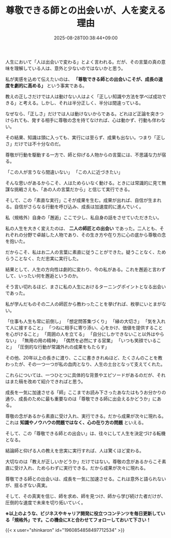 ﻿---
title: "尊敬できる師との出会いが、人を変える理由"
date: 2025-08-28T00:38:44+09:00
draft: false
---

人生において「人は出会いで変わる」とよく言われる。だが、その言葉の真の意味を理解している人は、意外と少ないのではないかと思う。

私が実感を込めて伝えたいのは、 **「尊敬できる師との出会いこそが、成長の速度を劇的に高める」** という事実である。


教えの正しさだけでは人は動けない人はよく「正しい知識や方法を学べば成功できる」と考える。しかし、それは半分正しく、半分は間違っている。

なぜなら、「正しさ」だけでは人は動けないからである。どれほど正論を突きつけられても、発する相手に尊敬の念を持てなければ、心は動かず、行動も伴わない。

その結果、知識は頭に入っても、実行には至らず、成果も出ない。つまり「正しさ」だけでは不十分なのだ。

尊敬が行動を駆動する一方で、師と仰げる人物からの言葉には、不思議な力が宿る。

「この人が言うなら間違いない」
「この人に近づきたい」

そんな思いがあるからこそ、人はためらいなく動ける。ときには常識的に見て無謀な挑戦さえも、「あの人の言葉だから」と信じて実行できる。

そして、この「素直な実行」こそが成果を生む。成果が出れば、自信が生まれる。自信がさらなる行動を呼び込み、成長は加速度的に進んでいく。

私（規格外）自身の「邂逅」ここで少し、私自身の話をさせていただきたい。

私の人生を大きく変えたのは、 **二人の師匠との出会い** であった。二人とも、それぞれの分野で卓越した人物であり、その生き方や在り方に心の底から尊敬の念を抱いた。

だからこそ、私はお二人の言葉に素直に従うことができた。疑うことなく、ためらうことなく、ただ忠実に実行した。

結果として、人生の方向性は劇的に変わり、今の私がある。これを邂逅と言わずして、いったい何を邂逅というのか。

そう言い切れるほど、まさに私の人生におけるターニングポイントとなる出会いであった。

私が学んだものその二人の師匠から教わったことを挙げれば、枚挙にいとまがない。

「仕事も人生も常に前倒し」
「想定問答集づくり」
「縁の大切さ」
「気を入れて人に接すること」
「つねに相手に寄り添い、心をかけ、価値を提供することを心がけること」
「周囲の人を立てる」
「自分にしかできないこと以外はやらない」
「無用の用の精神」
「偶然を必然にする営業」
「いつも笑顔でいること」
「圧倒的な行動が常識外れの成果をもたらす」

その他、20年以上の長きに渡り、ここに書ききれぬほど、たくさんのことを教わったが、その一つ一つが私の血肉となり、人生の土台となって支えてくれた。

これらについては、一つひとつに具体的な背景やエピソードがあるのだが、それはまた稿を改めて紹介できればと思う。

成長を一気に加速させる「師」ここまでお読み下さったあなたはもうお分かりの通り、成長のために最も重要なのは「尊敬できる師に出会えるかどうか」にある。

尊敬の念があるから素直に受け入れ、実行できる。だから成果が次々に現れる。これは **知識やノウハウの問題ではなく、心の在り方の問題** といえる。

そして、この「尊敬できる師との出会い」は、往々にして人生を決定づける転機となる。

結論師と仰げる人の教えを忠実に実行すれば、人は驚くほど変わる。

大切なのは「教えが正しいかどうか」だけではない。尊敬の念があるからこそ素直に受け入れ、ためらわずに実行できる。だから成果が次々に現れる。

尊敬できる師との出会いは、成長を一気に加速させる。これは意外と語られないが、揺るぎない真実。

そして、その真実を信じ、師を求め、師を見つけ、師から学び続けた者だけが、圧倒的な速度で未来を切り拓いていく。



**※以上のような、ビジネスやキャリア開発に役立つコンテンツを毎日更新している「規格外」です。この機会にXと合わせてフォローしておいて下さい！**



{{< x user="shinkaron" id="1960854858497712534" >}}